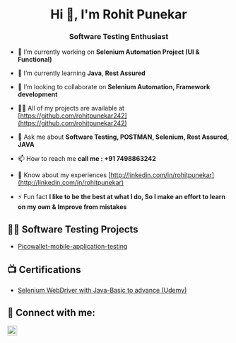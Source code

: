 
<h1 align="center">Hi 👋, I'm Rohit Punekar</h1>
<h3 align="center">Software Testing Enthusiast</h3>

<p align="left">  </p>

- 🔭 I’m currently working on **Selenium Automation Project (UI & Functional)**

- 🌱 I’m currently learning **Java**, **Rest Assured**

- 👯 I’m looking to collaborate on **Selenium Automation, Framework development**

- 👨‍💻 All of my projects are available at [https://github.com/rohitpunekar242](https://github.com/rohitpunekar242)

- 💬 Ask me about **Software Testing, POSTMAN, Selenium, Rest Assured, JAVA**

- 📫 How to reach me **call me : +91 7498863242**

- 📄 Know about my experiences [http://linkedin.com/in/rohitpunekar](http://linkedin.com/in/rohitpunekar)

- ⚡ Fun fact **I like to be the best at what I do, So I make an effort to learn on my own & Improve from mistakes**

<p align="left">

<h2>👨‍💻 Software Testing Projects </h2>

  - [Picowallet-mobile-application-testing](https://github.com/rohitpunekar242/Pico-Wallet)

<h2>📺 Certifications </h2>

- [Selenium WebDriver with Java-Basic to advance (Udemy)](https://www.udemy.com/certificate/UC-28745a6f-cab6-489d-8484-ef76f2112631/)

<h2> 🤳 Connect with me:</h2>

[<img align="left" alt="JoshMadakor | LinkedIn" width="22px" src="https://cdn.jsdelivr.net/npm/simple-icons@v3/icons/linkedin.svg" />][linkedin]

[linkedin]: https://linkedin.com/in/rohitpunekar


